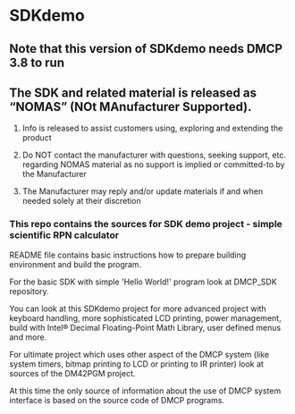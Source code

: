 # SDKdemo

## Note that this version of SDKdemo needs DMCP 3.8 to run

## The SDK and related material is released as “NOMAS”  (NOt MAnufacturer Supported). 

1. Info is released to assist customers using, exploring and extending the product

1. Do NOT contact the manufacturer with questions, seeking support, etc. regarding NOMAS material as no support is implied or committed-to by the Manufacturer

1. The Manufacturer may reply and/or update materials if and when needed solely at their discretion

### This repo contains the sources for SDK demo project - simple scientific RPN calculator

README file contains basic instructions how to prepare building environment and build the program.

For the basic SDK with simple 'Hello World!' program look at DMCP_SDK repository.

You can look at this SDKdemo project for more advanced project with
keyboard handling, more sophisticated LCD printing, power management, build with Intel® Decimal
Floating-Point Math Library, user defined menus and more.

For ultimate project which uses other aspect of the DMCP system (like system timers, bitmap printing
to LCD or printing to IR printer) look at sources of the DM42PGM project.

At this time the only source of information about the use of DMCP system interface is based on
the source code of DMCP programs.
